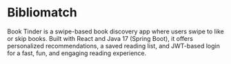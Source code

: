 # Bibliomatch
Book Tinder is a swipe-based book discovery app where users swipe to like or skip books. Built with React and Java 17 (Spring Boot), it offers personalized recommendations, a saved reading list, and JWT-based login for a fast, fun, and engaging reading experience.
